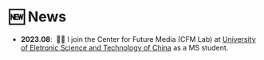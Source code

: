 # 🆕 News
- **2023.08**: &nbsp;🎉🎉 I join the Center for Future Media (CFM Lab) at [University of Eletronic Science and Technology of China](https://www.uestc.edu.cn/) as a MS student.

